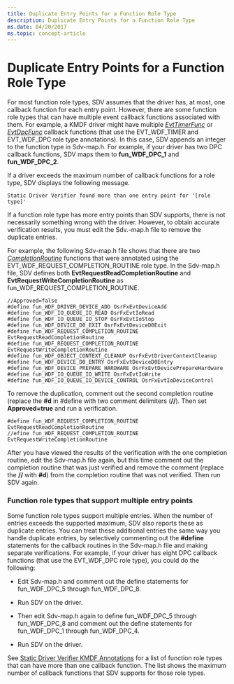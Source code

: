 ```yaml
---
title: Duplicate Entry Points for a Function Role Type
description: Duplicate Entry Points for a Function Role Type
ms.date: 04/20/2017
ms.topic: concept-article
---
```


# Duplicate Entry Points for a Function Role Type


For most function role types, SDV assumes that the driver has, at most, one callback function for each entry point. However, there are some function role types that can have multiple event callback functions associated with them. For example, a KMDF driver might have multiple [*EvtTimerFunc*](/windows-hardware/drivers/ddi/wdftimer/nc-wdftimer-evt_wdf_timer) or [*EvtDpcFunc*](/windows-hardware/drivers/ddi/wdfdpc/nc-wdfdpc-evt_wdf_dpc) callback functions (that use the EVT\_WDF\_TIMER and EVT\_WDF\_DPC role type annotations). In this case, SDV appends an integer to the function type in Sdv-map.h. For example, if your driver has two DPC callback functions, SDV maps them to **fun\_WDF\_DPC\_1** and **fun\_WDF\_DPC\_2**.

If a driver exceeds the maximum number of callback functions for a role type, SDV displays the following message.

```
Static Driver Verifier found more than one entry point for '[role type]'
```

If a function role type has more entry points than SDV supports, there is not necessarily something wrong with the driver. However, to obtain accurate verification results, you must edit the Sdv.-map.h file to remove the duplicate entries.

For example, the following Sdv-map.h file shows that there are two [*CompletionRoutine*](/windows-hardware/drivers/ddi/wdfrequest/nc-wdfrequest-evt_wdf_request_completion_routine) functions that were annotated using the EVT\_WDF\_REQUEST\_COMPLETION\_ROUTINE role type. In the Sdv-map.h file, SDV defines both **EvtRequestReadCompletionRoutine** and **EvtRequestWriteCompletionRoutine** as fun\_WDF\_REQUEST\_COMPLETION\_ROUTINE.

```
//Approved=false
#define fun_WDF_DRIVER_DEVICE_ADD OsrFxEvtDeviceAdd
#define fun_WDF_IO_QUEUE_IO_READ OsrFxEvtIoRead
#define fun_WDF_IO_QUEUE_IO_STOP OsrFxEvtIoStop
#define fun_WDF_DEVICE_D0_EXIT OsrFxEvtDeviceD0Exit
#define fun_WDF_REQUEST_COMPLETION_ROUTINE EvtRequestReadCompletionRoutine
#define fun_WDF_REQUEST_COMPLETION_ROUTINE EvtRequestWriteCompletionRoutine
#define fun_WDF_OBJECT_CONTEXT_CLEANUP OsrFxEvtDriverContextCleanup
#define fun_WDF_DEVICE_D0_ENTRY OsrFxEvtDeviceD0Entry
#define fun_WDF_DEVICE_PREPARE_HARDWARE OsrFxEvtDevicePrepareHardware
#define fun_WDF_IO_QUEUE_IO_WRITE OsrFxEvtIoWrite
#define fun_WDF_IO_QUEUE_IO_DEVICE_CONTROL OsrFxEvtIoDeviceControl
```

To remove the duplication, comment out the second completion routine (replace the **\#d** in \#define with two comment delimiters (**//**). Then set **Approved=true** and run a verification.

```
#define fun_WDF_REQUEST_COMPLETION_ROUTINE EvtRequestReadCompletionRoutine
//efine fun_WDF_REQUEST_COMPLETION_ROUTINE EvtRequestWriteCompletionRoutine
```

After you have viewed the results of the verification with the one completion routine, edit the Sdv-map.h file again, but this time comment out the completion routine that was just verified and remove the comment (replace the **//** with **\#d**) from the completion routine that was not verified. Then run SDV again.

### <span id="function_role_types_that_support_multiple_entry_points"></span><span id="FUNCTION_ROLE_TYPES_THAT_SUPPORT_MULTIPLE_ENTRY_POINTS"></span>Function role types that support multiple entry points

Some function role types support multiple entries. When the number of entries exceeds the supported maximum, SDV also reports these as duplicate entries. You can treat these additional entries the same way you handle duplicate entries, by selectively commenting out the **\#define** statements for the callback routines in the Sdv-map.h file and making separate verifications. For example, if your driver has eight DPC callback functions (that use the EVT\_WDF\_DPC role type), you could do the following:

-   Edit Sdv-map.h and comment out the define statements for fun\_WDF\_DPC\_5 through fun\_WDF\_DPC\_8.

-   Run SDV on the driver.

-   Then edit Sdv-map.h again to define fun\_WDF\_DPC\_5 through fun\_WDF\_DPC\_8 and comment out the define statements for fun\_WDF\_DPC\_1 through fun\_WDF\_DPC\_4.

-   Run SDV on the driver.

See [Static Driver Verifier KMDF Annotations](static-driver-verifier-kmdf-function-declarations.md) for a list of function role types that can have more than one callback function. The list shows the maximum number of callback functions that SDV supports for those role types.

 

